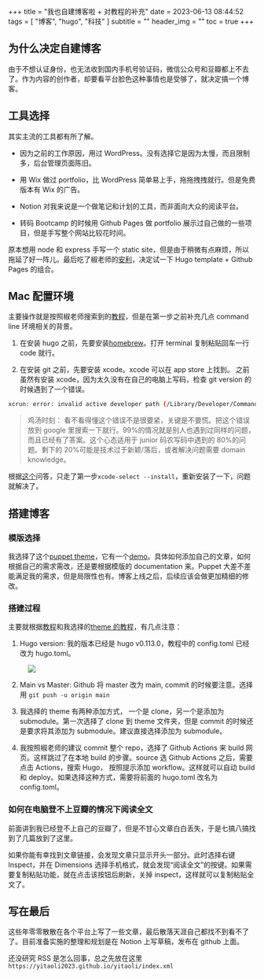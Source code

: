 +++
title = "我也自建博客啦 + 对教程的补充"
date = 2023-06-13 08:44:52
tags = [
    "博客",
    "hugo",
    "科技"
]
subtitle = ""
header_img = ""
toc = true
+++

## 为什么决定自建博客

由于不想认证身份，也无法收到国内手机号验证码，微信公众号和豆瓣都上不去了。作为内容的创作者，却要看平台脸色这种事情也是受够了，就决定搞一个博客。

## 工具选择

其实主流的工具都有所了解。

- 因为之前的工作原因，用过 WordPress。没有选择它是因为太慢，而且限制多，后台管理页面陈旧。

- 用 Wix 做过 portfolio，比 WordPress 简单易上手，拖拖拽拽就行。但是免费版本有 Wix 的广告。

- Notion 对我来说是一个做笔记和计划的工具，而非面向大众的阅读平台。

- 转码 Bootcamp 的时候用 Github Pages 做 portfolio 展示过自己做的一些项目，但是手写整个网站比较花时间。

原本想用 node 和 express 手写一个 static site，但是由于稍微有点麻烦，所以拖延了好一阵儿。最后吃了椒老师的[安利](https://blog.douchi.space/blog-migrate-wordpress-hugo/#gsc.tab=0)，决定试一下 Hugo template + Github Pages 的组合。

## Mac 配置环境

主要操作就是按照椒老师搜索到的[教程](https://levelup.gitconnected.com/build-a-personal-website-with-github-pages-and-hugo-6c68592204c7)，但是在第一步之前补充几点 command line 环境相关的背景。

1. 在安装 hugo 之前，先要安装[homebrew](https://brew.sh/)。打开 terminal 复制粘贴回车一行 code 就行。

2. 在安装 git 之前，先要安装 xcode。xcode 可以在 app store 上找到。
   之前虽然有安装 xcode，因为太久没有在自己的电脑上写码，检查 git version 的时候遇到了一个错误。

```bash
xcrun: error: invalid active developer path (/Library/Developer/CommandLineTools), missing xcrun at: /Library/Developer/CommandLineTools/usr/bin/xcrun
```

> 鸡汤时刻：
> 看不看得懂这个错误不是很要紧，关键是不要慌。把这个错误放到 google 里搜索一下就行。99%的情况就是别人也遇到过同样的问题，而且已经有了答案。这个心态适用于 junior 码农写码中遇到的 80%的问题。剩下的 20%可能是技术过于新颖/落后，或者解决问题需要 domain knowledge。

根据[这个](https://apple.stackexchange.com/questions/254380/why-am-i-getting-an-invalid-active-developer-path-when-attempting-to-use-git-a)问答，只走了第一步`xcode-select --install`，重新安装了一下，问题就解决了。

## 搭建博客

### 模版选择

我选择了这个[puppet theme](https://github.com/roninro/hugo-theme-puppet)，它有一个[demo](https://hugo-theme-puppet.netlify.app/)。具体如何添加自己的文章，如何根据自己的需求需改，还是要根据模版的 documentation 来。Puppet 大差不差能满足我的需求，但是局限性也有。博客上线之后，后续应该会做更加精细的修改。

### 搭建过程

主要就根据[教程](https://levelup.gitconnected.com/build-a-personal-website-with-github-pages-and-hugo-6c68592204c7)和我选择的[theme 的教程](https://hugo-theme-puppet.netlify.app/posts/getting-started/)，有几点注意：

1. Hugo version: 我的版本已经是 hugo v0.113.0，教程中的 config.toml 已经改为 hugo.toml。
<figure>
     <img style="max-width: 40%" src="/img/toml.png">
</figure>

2. Main vs Master: Github 将 master 改为 main, commit 的时候要注意。选择用
   `git push -u origin main`

3. 我选择的 theme 有两种添加方式， 一个是 clone，另一个是添加为 submodule。第一次选择了 clone 到 theme 文件夹，但是 commit 的时候还是要求将其添加为 submodule。建议直接选择添加为 submodule。
4. 我按照椒老师的建议 commit 整个 repo，选择了 Github Actions 来 build 网页。这样跳过了在本地 build 的步骤。source 选 Github Actions 之后，需要点击 Actions，搜索 Hugo， 按照提示添加 workflow。这样就可以自动 build 和 deploy。如果选择这种方式，需要将前面的 hugo.toml 改名为 config.toml。

### 如何在电脑登不上豆瓣的情况下阅读全文

前面讲到我已经登不上自己的豆瓣了，但是不甘心文章白白丢失，于是七搞八搞找到了几篇放到了这里。

如果你能有幸找到文章链接，会发现文章只显示开头一部分。此时选择右键 Inspect，并在 Dimensions 选择手机格式，就会发现“阅读全文”的按键。如果需要复制粘贴功能，就在点击该按钮后刷新，关掉 inspect，这样就可以复制粘贴全文了。

## 写在最后

这些年零零散散在各个平台上写了一些文章，最后散落天涯自己都找不到看不了了。目前准备实施的整理和规划是在 Notion 上写草稿，发布在 github 上面。

还没研究 RSS 是怎么回事，总之先放在这里 `https://yitaoli2023.github.io/yitaoli/index.xml`
